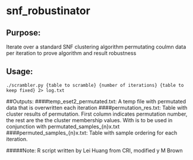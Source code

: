 # snf_robustinator
## Purpose:
Iterate over a standard SNF clustering algorithm permutating coulmn data per iteration to prove algorithm and result robustness
## Usage:
```
./scrambler.py {table to scramble} {number of iterations} {table to keep fixed} 2> log.txt
```
##Outputs:
####temp_eset2_permutated.txt: A temp file with permutated data that is overwritten each iteration
####permutation_res.txt: Table with cluster results of permutation.  First column indicates permutation number, the rest are the the cluster membership values.  With is to be used in conjunction with permutated_samples_{n}x.txt
####permuted_samples_{n}x.txt: Table with sample ordering for each iteration.

#####Note: R script written by Lei Huang from CRI, modified y M Brown
